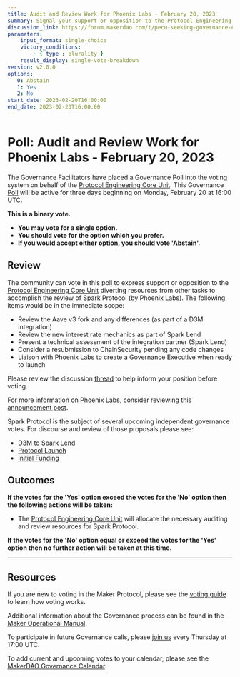 ```yaml
---
title: Audit and Review Work for Phoenix Labs - February 20, 2023
summary: Signal your support or opposition to the Protocol Engineering Core Unit supporting the review and audit needs of Phoenix Labs/Spark Protocol.
discussion_link: https://forum.makerdao.com/t/pecu-seeking-governance-clarification-of-intent-re-phoenix-labs/19840
parameters:
    input_format: single-choice
    victory_conditions:
        - { type : plurality }
    result_display: single-vote-breakdown
version: v2.0.0
options:
   0: Abstain
   1: Yes
   2: No
start_date: 2023-02-20T16:00:00
end_date: 2023-02-23T16:00:00
---
```

# Poll: Audit and Review Work for Phoenix Labs - February 20, 2023

The Governance Facilitators have placed a Governance Poll into the voting system on behalf of the [Protocol Engineering Core Unit](https://mips.makerdao.com/mips/details/MIP39c2SP7). This Governance [Poll](https://manual.makerdao.com/governance/governance-cycle/weekly-governance-cycle#weekly-governance-cycle-definitions-mip16c1) will be active for three days beginning on Monday, February 20 at 16:00 UTC.

**This is a binary vote.**
- **You may vote for a single option.**
- **You should vote for the option which you prefer.**
- **If you would accept either option, you should vote 'Abstain'.**

## Review

The community can vote in this poll to express support or opposition to the [Protocol Engineering Core Unit](https://mips.makerdao.com/mips/details/MIP39c2SP7) diverting resources from other tasks to accomplish the review of Spark Protocol (by Phoenix Labs). The following items would be in the immediate scope:

- Review the Aave v3 fork and any differences (as part of a D3M integration)
- Review the new interest rate mechanics as part of Spark Lend
- Present a technical assessment of the integration partner (Spark Lend)
- Consider a resubmission to ChainSecurity pending any code changes
- Liaison with Phoenix Labs to create a Governance Executive when ready to launch

Please review the discussion [thread](https://forum.makerdao.com/t/pecu-seeking-governance-clarification-of-intent-re-phoenix-labs/19840) to help inform your position before voting.

For more information on Phoenix Labs, consider reviewing this [announcement post](https://forum.makerdao.com/t/announcing-phoenix-labs-and-spark-protocol/19731).

Spark Protocol is the subject of several upcoming independent governance votes. For discourse and review of those proposals please see:

- [D3M to Spark Lend](https://forum.makerdao.com/t/mip116-d3m-to-spark-lend/19732)
- [Protocol Launch](https://forum.makerdao.com/t/mip55c3-sp16-phoenix-labs-spark-lend-launch/19734)
- [Initial Funding](https://forum.makerdao.com/t/mip55c3-sp15-phoenix-labs-initial-funding-spf/19733)

## Outcomes

**If the votes for the 'Yes' option exceed the votes for the 'No' option then the following actions will be taken:**
* The [Protocol Engineering Core Unit](https://mips.makerdao.com/mips/details/MIP39c2SP7) will allocate the necessary auditing and review resources for Spark Protocol.

**If the votes for the 'No' option equal or exceed the votes for the 'Yes' option then no further action will be taken at this time.**

---

## Resources

If you are new to voting in the Maker Protocol, please see the [voting guide](https://manual.makerdao.com/governance/voting-in-makerdao/on-chain-governance) to learn how voting works.

Additional information about the Governance process can be found in the [Maker Operational Manual](https://manual.makerdao.com).

To participate in future Governance calls, please [join us](https://forum.makerdao.com/tag/pubcall-:-governance-and-risk) every Thursday at 17:00 UTC.

To add current and upcoming votes to your calendar, please see the [MakerDAO Governance Calendar](https://manual.makerdao.com/makerdao/calendars/governance-calendar).
